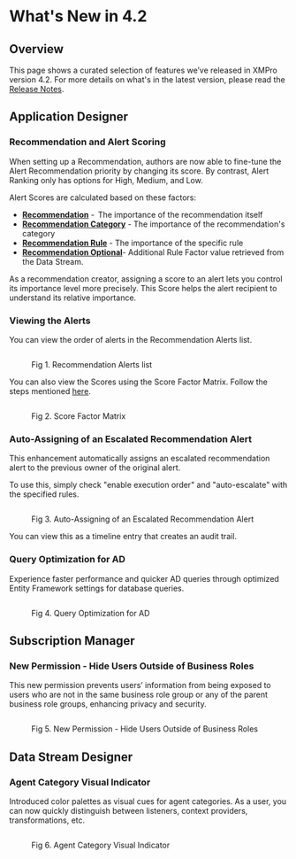 # What's New in 4.2

## Overview

This page shows a curated selection of features we’ve released in XMPro version 4.2. For more details on what's in the latest version, please read the [Release Notes](../../release-notes/archived/v4.2.0.md).

## Application Designer

### Recommendation and Alert Scoring

When setting up a Recommendation, authors are now able to fine-tune the Alert Recommendation priority by changing its score. By contrast, Alert Ranking only has options for High, Medium, and Low.

Alert Scores are calculated based on these factors:

* [**Recommendation**](../../how-tos/recommendations/manage-recommendations.md#create-a-recommendation) [ ](../../how-tos/recommendations/manage-recommendations.md#create-a-recommendation)-  The importance of the recommendation itself
* [**Recommendation Category**](../../how-tos/manage-categories.md#adding-a-new-category)  - The importance of the recommendation's category
* [**Recommendation Rule**](../../how-tos/recommendations/create-rules.md#create-rules) -  The importance of the specific rule
* [**Recommendation Optional**](../../how-tos/recommendations/create-rules.md#create-rules)- Additional Rule Factor value retrieved from the Data Stream.&#x20;

As a recommendation creator, assigning a score to an alert lets you control its importance level more precisely. This Score helps the alert recipient to understand its relative importance.

### Viewing the Alerts

You can view the order of alerts in the Recommendation Alerts list.

<figure><img src="../../.gitbook/assets/Fig 1. Recommendation Alerts list (1).PNG" alt=""><figcaption><p>Fig 1. Recommendation Alerts list</p></figcaption></figure>

You can also view the Scores using the Score Factor Matrix. Follow the steps mentioned [here](../../concepts/recommendation/recommendation-scoring.md#viewing-the-recommendation-scoring).

<figure><img src="../../.gitbook/assets/Fig 2. Score Factor Matrix.PNG" alt=""><figcaption><p>Fig 2. Score Factor Matrix</p></figcaption></figure>

### Auto-Assigning of an Escalated Recommendation Alert

This enhancement automatically assigns an escalated recommendation alert to the previous owner of the original alert. 

To use this, simply check "enable execution order" and "auto-escalate" with the specified rules. 

<figure><img src="../../.gitbook/assets/Fig 3. Auto-Assigning of an Escalated Recommendation Alert.PNG" alt=""><figcaption><p>Fig 3. Auto-Assigning of an Escalated Recommendation Alert</p></figcaption></figure>

You can view this as a timeline entry that creates an audit trail.

### Query Optimization for AD

Experience faster performance and quicker AD queries through optimized Entity Framework settings for database queries.

<figure><img src="../../.gitbook/assets/Fig 4. Query Optimization for AD.PNG" alt=""><figcaption><p>Fig 4. Query Optimization for AD</p></figcaption></figure>

## Subscription Manager

### New Permission - Hide Users Outside of Business Roles

This new permission prevents users’ information from being exposed to users who are not in the same business role group or any of the parent business role groups, enhancing privacy and security.

<figure><img src="../../.gitbook/assets/Fig 5. New Permission - Hide Users Outside of Business Roles.PNG" alt=""><figcaption><p>Fig 5. New Permission - Hide Users Outside of Business Roles</p></figcaption></figure>

## Data Stream Designer

### Agent Category Visual Indicator

Introduced color palettes as visual cues for agent categories. As a user, you can now quickly distinguish between listeners, context providers, transformations, etc.

<figure><img src="../../.gitbook/assets/Fig 6. Agent Category Visual Indicator (1).PNG" alt=""><figcaption><p>Fig 6. Agent Category Visual Indicator</p></figcaption></figure>

